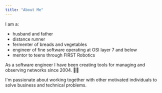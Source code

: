 ```yaml
---
title: "About Me"
---
```



I am a:
- husband and father
- distance runner
- fermenter of breads and vegetables
- engineer of fine software operating at OSI layer 7 and below
- mentor to teens through FIRST Robotics

As a software engineer I have been creating tools for managing and observing networks since 2004. 🧙‍♂️

I'm passionate about working together with other motivated individuals to solve business and technical problems.


